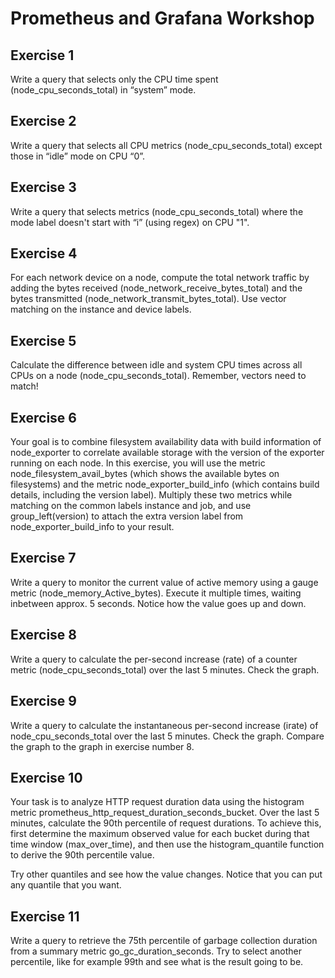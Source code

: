 
# Prometheus and Grafana Workshop

## Exercise 1
Write a query that selects only the CPU time spent (node_cpu_seconds_total) in “system” mode.

## Exercise 2
Write a query that selects all CPU metrics (node_cpu_seconds_total) except those in “idle” mode on CPU “0”.

## Exercise 3
Write a query that selects metrics (node_cpu_seconds_total) where the mode label doesn't start with “i” (using regex) on CPU "1".

## Exercise 4
For each network device on a node, compute the total network traffic by adding the bytes received (node_network_receive_bytes_total) and the bytes transmitted (node_network_transmit_bytes_total). Use vector matching on the instance and device labels.

## Exercise 5
Calculate the difference between idle and system CPU times across all CPUs on a node (node_cpu_seconds_total). Remember, vectors need to match!

## Exercise 6
Your goal is to combine filesystem availability data with build information of node_exporter to correlate available storage with the version of the exporter running on each node. In this exercise, you will use the metric node_filesystem_avail_bytes (which shows the available bytes on filesystems) and the metric node_exporter_build_info (which contains build details, including the version label). Multiply these two metrics while matching on the common labels instance and job, and use group_left(version) to attach the extra version label from node_exporter_build_info to your result.

## Exercise 7
Write a query to monitor the current value of active memory using a gauge metric (node_memory_Active_bytes). Execute it multiple times, waiting inbetween approx. 5 seconds. Notice how the value goes up and down.

## Exercise 8
Write a query to calculate the per-second increase (rate) of a counter metric (node_cpu_seconds_total) over the last 5 minutes.
Check the graph.

## Exercise 9
Write a query to calculate the instantaneous per-second increase (irate) of node_cpu_seconds_total over the last 5 minutes.
Check the graph. Compare the graph to the graph in exercise number 8.

## Exercise 10
Your task is to analyze HTTP request duration data using the histogram metric prometheus_http_request_duration_seconds_bucket. Over the last 5 minutes, calculate the 90th percentile of request durations. To achieve this, first determine the maximum observed value for each bucket during that time window (max_over_time), and then use the histogram_quantile function to derive the 90th percentile value.

Try other quantiles and see how the value changes. Notice that you can put any quantile that you want.

## Exercise 11
Write a query to retrieve the 75th percentile of garbage collection duration from a summary metric go_gc_duration_seconds.
Try to select another percentile, like for example 99th and see what is the result going to be.
